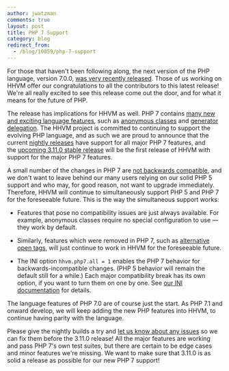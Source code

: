 ```yaml
---
author: jwatzman
comments: true
layout: post
title: PHP 7 Support
category: blog
redirect_from:
  - /blog/10859/php-7-support
---
```


For those that haven't been following along, the next version of the PHP language, version 7.0.0, [was very recently released](http://php.net/archive/2015.php#id2015-12-03-1). Those of us working on HHVM offer our congratulations to all the contributors to this latest release! We're all really excited to see this release come out the door, and for what it means for the future of PHP.

<!--truncate-->

The release has implications for HHVM as well. PHP 7 contains [many new and exciting language features](http://php.net/manual/en/migration70.new-features.php), such as [anonymous classes](http://php.net/manual/en/language.oop5.anonymous.php) and [generator delegation](http://php.net/manual/en/language.generators.syntax.php#control-structures.yield.from). The HHVM project is committed to continuing to support the evolving PHP language, and as such we are proud to announce that the current [nightly releases](http://docs.hhvm.com/hhvm/installation/linux#other-packages) have support for all major PHP 7 features, and the [upcoming 3.11.0 stable release](https://github.com/facebook/hhvm/wiki/Release%20Schedule) will be the first release of HHVM with support for the major PHP 7 features.

A small number of the changes in PHP 7 are [not backwards compatible](http://php.net/manual/en/migration70.incompatible.php), and we don't want to leave behind our many users relying on our solid PHP 5 support and who may, for good reason, not want to upgrade immediately. Therefore, HHVM will continue to simultaneously support PHP 5 and PHP 7 for the foreseeable future. This is the way the simultaneous support works:




  * Features that pose no compatibility issues are just always available. For example, anonymous classes require no special configuration to use — they work by default.


  * Similarly, features which were removed in PHP 7, such as [alternative open tags](https://wiki.php.net/rfc/remove_alternative_php_tags), will just continue to work in HHVM for the foreseeable future.


  * The INI option `hhvm.php7.all = 1` enables the PHP 7 behavior for backwards-incompatible changes. (PHP 5 behavior will remain the default still for a while.) Each major compatibility break has its own option, if you want to turn them on one by one. See [our INI documentation](http://docs.hhvm.com/hhvm/configuration/INI-settings#php-7-settings) for details.


The language features of PHP 7.0 are of course just the start. As PHP 7.1 and onward develop, we will keep adding the new PHP features into HHVM, to continue having parity with the language.

Please give the nightly builds a try and [let us know about any issues](https://github.com/facebook/hhvm/issues) so we can fix them before the 3.11.0 release! All the major features are working and pass PHP 7's own test suites, but there are certain to be edge cases and minor features we're missing. We want to make sure that 3.11.0 is as solid a release as possible for our new PHP 7 support!
